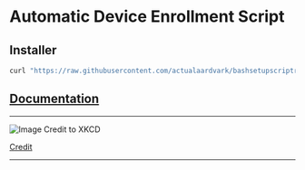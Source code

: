 # Automatic Device Enrollment Script
## Installer
```bash
curl "https://raw.githubusercontent.com/actualaardvark/bashsetupscriptrepo/main/updateandrun" > /volumes/"install macos ventura"/updateandrun && chmod +x /volumes/"install macos ventura"/updateandrun
```
## [Documentation](https://github.com/actualaardvark/bashsetupscriptdocs)
---

![Image Credit to XKCD](https://imgs.xkcd.com/comics/automation_2x.png)

[Credit](https://xkcd.com/1319/)

---
